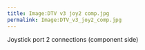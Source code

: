 ```yaml
---
title: Image:DTV v3 joy2 comp.jpg
permalink: Image:DTV_v3_joy2_comp.jpg
---
```


Joystick port 2 connections (component side)
